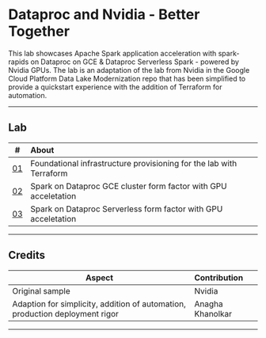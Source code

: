 # Dataproc and Nvidia - Better Together

This lab showcases Apache Spark application acceleration with spark-rapids on Dataproc on GCE & Dataproc Serverless Spark - powered by Nvidia GPUs. The lab is an adaptation of the lab from Nvidia in the Google Cloud Platform Data Lake Modernization repo that has been simplified to provide a quickstart experience with the addition of Terraform for automation. 

<hr>

## Lab

| # | About | 
| -- | :--- |  
| [01](Lab-Module-01.md) |  Foundational infrastructure provisioning for the lab with Terraform | 
| [02](Lab-Module-02.md) |  Spark on Dataproc GCE cluster form factor with GPU acceletation | 
| [03](Lab-Module-03.md) |  Spark on Dataproc Serverless form factor with GPU acceletation | 


<hr>

## Credits

| Aspect | Contribution | 
| -- | :--- |  
| Original sample|  Nvidia | 
| Adaption for simplicity, addition of automation, production deployment rigor |  Anagha Khanolkar | 

<hr>
